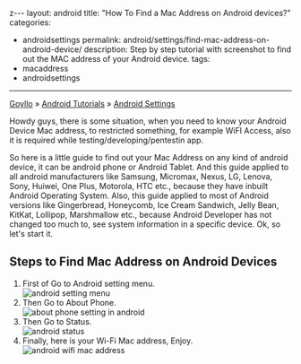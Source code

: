 z---
layout: android
title:  "How To Find a Mac Address on Android devices?"
categories: 
- androidsettings
permalink: android/settings/find-mac-address-on-android-device/
description: Step by step tutorial with screenshot to find out the MAC address of your Android device.
tags: 
- macaddress
- androidsettings
---

<div class="breadcrumb">
<span itemscope='itemscope' itemtype='http://data-vocabulary.org/Breadcrumb'><a href="/" itemprop="url"><span title="Goyllo" itemprop='title'>Goyllo</span></a></span>
<span itemscope='itemscope' itemtype='http://data-vocabulary.org/Breadcrumb'>&#187; <a href="/android/" itemprop="url"><span title="Android Tutorials" itemprop='title'>Android Tutorials</span></a></span>
<span itemscope='itemscope' itemtype='http://data-vocabulary.org/Breadcrumb'>&#187; <a href="/android/settings/" itemprop="url"><span title="Android Settings" itemprop='title'>Android Settings</span></a></span>
</div>

Howdy guys, there is some situation, when you need to know your Android Device Mac address, to restricted something, for example WiFI Access, also it is required while testing/developing/pentestin app.

So here is a little guide to find out your Mac Address on any kind of android device, it can be android phone or Android Tablet.  And this guide applied to all android manufacturers like Samsung, Micromax, Nexus, LG, Lenova, Sony, Huiwei, One Plus, Motorola, HTC etc., because they have inbuilt Android Operating System. Also, this guide applied to most of Android versions like Gingerbread, Honeycomb, Ice Cream Sandwich, Jelly Bean, KitKat, Lollipop, Marshmallow etc., because Android Developer has not changed too much to, see system information in a specific device. Ok, so let's start it.

## Steps to Find Mac Address on Android Devices ##

1. First of Go to Android setting menu. <br /><img class="img-responsive" alt="android setting menu" src="{{ site.imgurl }}/android-setting-menu.png"/><br />
2. Then Go to About Phone.<br /><img class="img-responsive" alt="about phone setting in android" src="{{ site.imgurl }}/about-phone-setting-in-android.png"/><br />
3. Then Go to Status.<br /><img class="img-responsive" alt="android status" src="{{ site.imgurl }}/android-status.png"/><br />
4. Finally, here is your Wi-Fi Mac address, Enjoy.<br /><img class="img-responsive" alt="android wifi mac address" src="{{ site.imgurl }}/android-wifi-mac-address.png"/><br />


